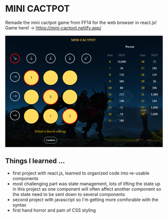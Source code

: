 # MINI CACTPOT
Remade the mini cactpot game from FF14 for the web browser in react.js!  
Game here! -> https://mini-cactpot.netlify.app/ <br><br>
![Example image of web app!](/images/example.png "Example")

## Things I learned ...

- first project with react.js, learned to organized code into re-usable components
- most challenging part was state management, lots of lifting the state up in this project as one component will often
  affect another component so the state need to be sent down to several components
- second project with javascript so I'm getting more comforable with the syntax
- first hand horror and pain of CSS styling
